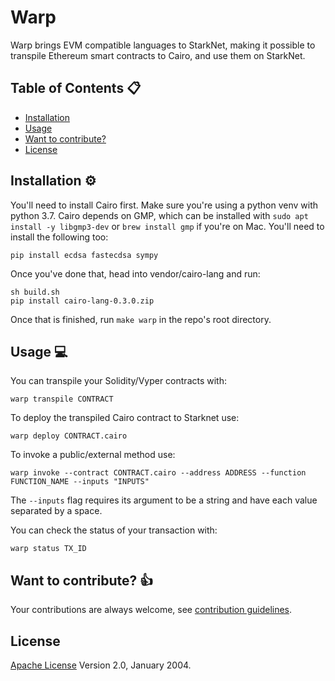 # Warp

Warp brings EVM compatible languages to StarkNet, making it possible to transpile Ethereum smart contracts to Cairo, and use them on StarkNet.

## Table of Contents :clipboard:

- [Installation](#installation-gear)
- [Usage](#usage-computer)
- [Want to contribute?](#want-to-contribute-thumbsup)
- [License](#license-warning)

## Installation :gear:

You'll need to install Cairo first. Make sure you're using a python venv with python 3.7. Cairo depends on GMP, which can be installed with `sudo apt install -y libgmp3-dev` or `brew install gmp` if you're on Mac. You'll need to install the following too:

```
pip install ecdsa fastecdsa sympy
```

Once you've done that, head into vendor/cairo-lang and run:

```
sh build.sh
pip install cairo-lang-0.3.0.zip
```

Once that is finished, run `make warp` in the repo's root directory.

## Usage :computer:

You can transpile your Solidity/Vyper contracts with:

```
warp transpile CONTRACT
```

To deploy the transpiled Cairo contract to Starknet use:
```
warp deploy CONTRACT.cairo
```

To invoke a public/external method use:
```
warp invoke --contract CONTRACT.cairo --address ADDRESS --function FUNCTION_NAME --inputs "INPUTS"
```

The `--inputs` flag requires its argument to be a string and have each value separated by a space.

You can check the status of your transaction with:

```
warp status TX_ID
```

## Want to contribute? :thumbsup:

Your contributions are always welcome, see [contribution guidelines](CONTRIBUTING.md).

## License

[Apache License](LICENSE) Version 2.0, January 2004.
